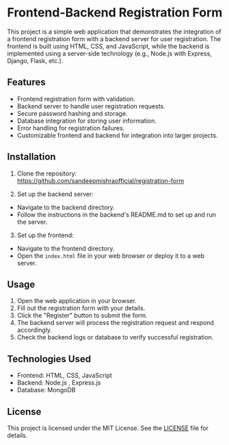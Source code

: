 # Frontend-Backend Registration Form

This project is a simple web application that demonstrates the integration of a frontend registration form with a backend server for user registration. The frontend is built using HTML, CSS, and JavaScript, while the backend is implemented using a server-side technology (e.g., Node.js with Express, Django, Flask, etc.).

## Features

- Frontend registration form with validation.
- Backend server to handle user registration requests.
- Secure password hashing and storage.
- Database integration for storing user information.
- Error handling for registration failures.
- Customizable frontend and backend for integration into larger projects.

## Installation

1. Clone the repository:
https://github.com/sandeepmishraofficial/registration-form


2. Set up the backend server:
- Navigate to the backend directory.
- Follow the instructions in the backend's README.md to set up and run the server.

3. Set up the frontend:
- Navigate to the frontend directory.
- Open the `index.html` file in your web browser or deploy it to a web server.

## Usage

1. Open the web application in your browser.
2. Fill out the registration form with your details.
3. Click the "Register" button to submit the form.
4. The backend server will process the registration request and respond accordingly.
5. Check the backend logs or database to verify successful registration.

## Technologies Used

- Frontend: HTML, CSS, JavaScript
- Backend: Node.js , Express.js 
- Database: MongoDB


## License

This project is licensed under the MIT License. See the [LICENSE](LICENSE) file for details.

